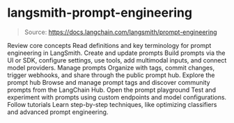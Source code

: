 # langsmith-prompt-engineering

> Source: https://docs.langchain.com/langsmith/prompt-engineering

Review core concepts
Read definitions and key terminology for prompt engineering in LangSmith.
Create and update prompts
Build prompts via the UI or SDK, configure settings, use tools, add multimodal inputs, and connect model providers.
Manage prompts
Organize with tags, commit changes, trigger webhooks, and share through the public prompt hub.
Explore the prompt hub
Browse and manage prompt tags and discover community prompts from the LangChain Hub.
Open the prompt playground
Test and experiment with prompts using custom endpoints and model configurations.
Follow tutorials
Learn step-by-step techniques, like optimizing classifiers and advanced prompt engineering.